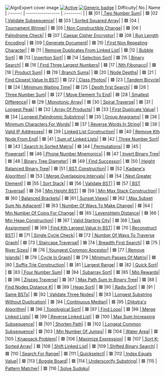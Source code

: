 ![AlgoExpert cover image](https://github.com/das-jishu/algoexpert-data-structures-algorithms/blob/master/Images/algo-expert-cover.png?raw=true)
[![Active](http://img.shields.io/badge/Status-Active-green.svg)](https://github.com/kunal5042/AlgoExpert)
[![Generic badge](https://img.shields.io/badge/lang-python-yellow.svg)](https://www.python.org/)
| Difficulty| No.| Name 
| :------: | ----------------- | :--------: | 
| 🟩 |01 |[ Two Number Sum](https://github.com/kunal5042/AlgoExpert/blob/main/01%20AlgoExpert%20Easy/01%20Two%20Number%20Sum.py)|
| 🟩 |02 |[ Validate Subsequence](https://github.com/kunal5042/AlgoExpert/blob/main/01%20AlgoExpert%20Easy/02%20Validate%20Subsequence.py)|
| 🟩 |03 |[ Sorted Squared Array](https://github.com/kunal5042/AlgoExpert/blob/main/01%20AlgoExpert%20Easy/03%20Sorted%20Squared%20Array.py)|
| 🟩 |04 |[ Tournament Winner](https://github.com/kunal5042/AlgoExpert/blob/main/01%20AlgoExpert%20Easy/04%20Tournament%20Winner.py)|
| 🟩 |05 |[ Non Constructible Change](https://github.com/kunal5042/AlgoExpert/blob/main/01%20AlgoExpert%20Easy/05%20Non%20Constructible%20Change.py)|
| 🟩 |06 |[ Palindrome Check](https://github.com/kunal5042/AlgoExpert/blob/main/01%20AlgoExpert%20Easy/06%20Palindrome%20Check.py)|
| 🟩 |07 |[ Caesar Cipher Encryptor](https://github.com/kunal5042/AlgoExpert/blob/main/01%20AlgoExpert%20Easy/07%20Caesar%20Cipher%20Encryptor.py)|
| 🟩 |08 |[ Run Length Encoding](https://github.com/kunal5042/AlgoExpert/blob/main/01%20AlgoExpert%20Easy/08%20Run%20Length%20Encoding.py)|
| 🟩 |09 |[ Generate Document](https://github.com/kunal5042/AlgoExpert/blob/main/01%20AlgoExpert%20Easy/09%20Generate%20Document.py)|
| 🟩 |10 |[ First Non Repeating Character](https://github.com/kunal5042/AlgoExpert/blob/main/01%20AlgoExpert%20Easy/10%20First%20Non%20Repeating%20Character.py)|
| 🟩 |11 |[ Remove Duplicates From Linked List](https://github.com/kunal5042/AlgoExpert/blob/main/01%20AlgoExpert%20Easy/11%20Remove%20Duplicates%20From%20Linked%20List.py)|
| 🟩 |12 |[ Bubble Sort](https://github.com/kunal5042/AlgoExpert/blob/main/01%20AlgoExpert%20Easy/12%20Bubble%20Sort.py)|
| 🟩 |13 |[ Insertion Sort](https://github.com/kunal5042/AlgoExpert/blob/main/01%20AlgoExpert%20Easy/13%20Insertion%20Sort.py)|
| 🟩 |14 |[ Selection Sort](https://github.com/kunal5042/AlgoExpert/blob/main/01%20AlgoExpert%20Easy/14%20Selection%20Sort.py)|
| 🟩 |15 |[ Binary Search](https://github.com/kunal5042/AlgoExpert/blob/main/01%20AlgoExpert%20Easy/15%20Binary%20Search.py)|
| 🟩 |16 |[ Find Three Largest Numbers](https://github.com/kunal5042/AlgoExpert/blob/main/01%20AlgoExpert%20Easy/16%20Find%20Three%20Largest%20Numbers.py)|
| 🟩 |17 |[ Nth Fibonacci](https://github.com/kunal5042/AlgoExpert/blob/main/01%20AlgoExpert%20Easy/17%20Nth%20Fibonacci.py)|
| 🟩 |18 |[ Product Sum](https://github.com/kunal5042/AlgoExpert/blob/main/01%20AlgoExpert%20Easy/18%20Product%20Sum.py)|
| 🟩 |19 |[ Branch Sums](https://github.com/kunal5042/AlgoExpert/blob/main/01%20AlgoExpert%20Easy/19%20Branch%20Sums.py)|
| 🟩 |20 |[ Node Depths](https://github.com/kunal5042/AlgoExpert/blob/main/01%20AlgoExpert%20Easy/20%20Node%20Depths.py)|
| 🟩 |21 |[ Find Closest Value In BST](https://github.com/kunal5042/AlgoExpert/blob/main/01%20AlgoExpert%20Easy/21%20Find%20Closest%20Value%20In%20BST.py)|
| 🟩 |22 |[ Class Photos](https://github.com/kunal5042/AlgoExpert/blob/main/01%20AlgoExpert%20Easy/22%20Class%20Photos.py)|
| 🟩 |23 |[ Tandem Bicycle](https://github.com/kunal5042/AlgoExpert/blob/main/01%20AlgoExpert%20Easy/23%20Tandem%20Bicycle.py)|
| 🟩 |24 |[ Minimum Waiting Time](https://github.com/kunal5042/AlgoExpert/blob/main/01%20AlgoExpert%20Easy/24%20Minimum%20Waiting%20Time.py)|
| 🟩 |25 |[ Depth first Search](https://github.com/kunal5042/AlgoExpert/blob/main/01%20AlgoExpert%20Easy/25%20Depth%20first%20Search.py)|
| 🟦 |26 |[ Three Number Sum](https://github.com/kunal5042/AlgoExpert/blob/main/02%20AlgoExpert%20Medium/01%20Three%20Number%20Sum.py)|
| 🟦 |27 |[ Move Element To End](https://github.com/kunal5042/AlgoExpert/blob/main/02%20AlgoExpert%20Medium/02%20Move%20Element%20To%20End.py)|
| 🟦 |28 |[ Smallest Difference](https://github.com/kunal5042/AlgoExpert/blob/main/02%20AlgoExpert%20Medium/03%20Smallest%20Difference.py)|
| 🟦 |29 |[ Monotonic Array](https://github.com/kunal5042/AlgoExpert/blob/main/02%20AlgoExpert%20Medium/04%20Monotonic%20Array.py)|
| 🟦 |30 |[ Spiral Traverse](https://github.com/kunal5042/AlgoExpert/blob/main/02%20AlgoExpert%20Medium/05%20Spiral%20Traverse.py)|
| 🟦 |31 |[ Longest Peak](https://github.com/kunal5042/AlgoExpert/blob/main/02%20AlgoExpert%20Medium/06%20Longest%20Peak.py)|
| 🟦 |32 |[ Array Of Products](https://github.com/kunal5042/AlgoExpert/blob/main/02%20AlgoExpert%20Medium/07%20Array%20Of%20Products.py)|
| 🟦 |33 |[ First Duplicate Value](https://github.com/kunal5042/AlgoExpert/blob/main/02%20AlgoExpert%20Medium/08%20First%20Duplicate%20Value.py)|
| 🟦 |34 |[ Longest Palindromic Substring](https://github.com/kunal5042/AlgoExpert/blob/main/02%20AlgoExpert%20Medium/09%20Longest%20Palindromic%20Substring.py)|
| 🟦 |35 |[ Group Anagrams](https://github.com/kunal5042/AlgoExpert/blob/main/02%20AlgoExpert%20Medium/10%20Group%20Anagrams.py)|
| 🟦 |36 |[ Minimum Characters For Words](https://github.com/kunal5042/AlgoExpert/blob/main/02%20AlgoExpert%20Medium/11%20Minimum%20Characters%20For%20Words.py)|
| 🟦 |37 |[ Reverse Words In String](https://github.com/kunal5042/AlgoExpert/blob/main/02%20AlgoExpert%20Medium/12%20Reverse%20Words%20In%20String.py)|
| 🟦 |38 |[ Valid IP Addresses](https://github.com/kunal5042/AlgoExpert/blob/main/02%20AlgoExpert%20Medium/13%20Valid%20IP%20Addresses.py)|
| 🟦 |39 |[ Linked List Construction](https://github.com/kunal5042/AlgoExpert/blob/main/02%20AlgoExpert%20Medium/14%20Linked%20List%20Construction.py)|
| 🟦 |40 |[ Remove Kth Node From End](https://github.com/kunal5042/AlgoExpert/blob/main/02%20AlgoExpert%20Medium/15%20Remove%20Kth%20Node%20From%20End.py)|
| 🟦 |41 |[ Sum of Linked Lists](https://github.com/kunal5042/AlgoExpert/blob/main/02%20AlgoExpert%20Medium/16%20Sum%20of%20Linked%20Lists.py)|
| 🟦 |42 |[ Three Number Sort](https://github.com/kunal5042/AlgoExpert/blob/main/02%20AlgoExpert%20Medium/17%20Three%20Number%20Sort.py)|
| 🟦 |43 |[ Search In Sorted Matrix](https://github.com/kunal5042/AlgoExpert/blob/main/02%20AlgoExpert%20Medium/18%20Search%20In%20Sorted%20Matrix.py)|
| 🟦 |44 |[ Permutations](https://github.com/kunal5042/AlgoExpert/blob/main/02%20AlgoExpert%20Medium/19%20Permutations.py)|
| 🟦 |45 |[ Powerset](https://github.com/kunal5042/AlgoExpert/blob/main/02%20AlgoExpert%20Medium/20%20Powerset.py)|
| 🟦 |46 |[ Phone Number Mnemonics](https://github.com/kunal5042/AlgoExpert/blob/main/02%20AlgoExpert%20Medium/21%20Phone%20Number%20Mnemonics.py)|
| 🟦 |47 |[ Invert Binary Tree](https://github.com/kunal5042/AlgoExpert/blob/main/02%20AlgoExpert%20Medium/22%20Invert%20Binary%20Tree.py)|
| 🟦 |48 |[ Binary Tree Diameter](https://github.com/kunal5042/AlgoExpert/blob/main/02%20AlgoExpert%20Medium/23%20Binary%20Tree%20Diameter.py)|
| 🟦 |49 |[ Find Successor](https://github.com/kunal5042/AlgoExpert/blob/main/02%20AlgoExpert%20Medium/24%20Find%20Successor.py)|
| 🟦 |50 |[ Height Balanced Binary Tree](https://github.com/kunal5042/AlgoExpert/blob/main/02%20AlgoExpert%20Medium/25%20Height%20Balanced%20Binary%20Tree.py)|
| 🟦 |51 |[ BST Construction](https://github.com/kunal5042/AlgoExpert/blob/main/02%20AlgoExpert%20Medium/26%20BST%20Construction.py)|
| 🟦 |52 |[ Kadane's Algorithm](https://github.com/kunal5042/AlgoExpert/blob/main/02%20AlgoExpert%20Medium/27%20Kadane's%20Algorithm.py)|
| 🟦 |53 |[ Merge Overlapping Intervals](https://github.com/kunal5042/AlgoExpert/blob/main/02%20AlgoExpert%20Medium/28%20Merge%20Overlapping%20Intervals.py)|
| 🟦 |54 |[ Next Greater Element](https://github.com/kunal5042/AlgoExpert/blob/main/02%20AlgoExpert%20Medium/29%20Next%20Greater%20Element.py)|
| 🟦 |55 |[ Sort Stack](https://github.com/kunal5042/AlgoExpert/blob/main/02%20AlgoExpert%20Medium/30%20Sort%20Stack.py)|
| 🟦 |56 |[ Validate BST](https://github.com/kunal5042/AlgoExpert/blob/main/02%20AlgoExpert%20Medium/31%20Validate%20BST.py)|
| 🟦 |57 |[ BST Traversal](https://github.com/kunal5042/AlgoExpert/blob/main/02%20AlgoExpert%20Medium/32%20BST%20Traversal.py)|
| 🟦 |58 |[ Min Height BST](https://github.com/kunal5042/AlgoExpert/blob/main/02%20AlgoExpert%20Medium/33%20Min%20Height%20BST.py)|
| 🟦 |59 |[ Min Max Stack Construction](https://github.com/kunal5042/AlgoExpert/blob/main/02%20AlgoExpert%20Medium/34%20Min%20Max%20Stack%20Construction.py)|
| 🟦 |60 |[ Balanced Brackets](https://github.com/kunal5042/AlgoExpert/blob/main/02%20AlgoExpert%20Medium/35%20Balanced%20Brackets.py)|
| 🟦 |61 |[ Sunset Views](https://github.com/kunal5042/AlgoExpert/blob/main/02%20AlgoExpert%20Medium/36%20Sunset%20Views.py)|
| 🟦 |62 |[ Max Subset Sum No Adjacent](https://github.com/kunal5042/AlgoExpert/blob/main/02%20AlgoExpert%20Medium/37%20Max%20Subset%20Sum%20No%20Adjacent.py)|
| 🟦 |63 |[ Number Of Ways To Make Change](https://github.com/kunal5042/AlgoExpert/blob/main/02%20AlgoExpert%20Medium/38%20Number%20Of%20Ways%20To%20Make%20Change.py)|
| 🟦 |64 |[ Min Number Of Coins For Change](https://github.com/kunal5042/AlgoExpert/blob/main/02%20AlgoExpert%20Medium/39%20Min%20Number%20Of%20Coins%20For%20Change.py)|
| 🟦 |65 |[ Levenshtein Distance](https://github.com/kunal5042/AlgoExpert/blob/main/02%20AlgoExpert%20Medium/40%20Levenshtein%20Distance.py)|
| 🟦 |66 |[ Min Heap Construction](https://github.com/kunal5042/AlgoExpert/blob/main/02%20AlgoExpert%20Medium/41%20Min%20Heap%20Construction.py)|
| 🟦 |67 |[ Valid Starting City](https://github.com/kunal5042/AlgoExpert/blob/main/02%20AlgoExpert%20Medium/42%20Valid%20Starting%20City.py)|
| 🟦 |68 |[ Task Assignment](https://github.com/kunal5042/AlgoExpert/blob/main/02%20AlgoExpert%20Medium/43%20Task%20Assignment.py)|
| 🟦 |69 |[ Find Kth Largest Value In BST](https://github.com/kunal5042/AlgoExpert/blob/main/02%20AlgoExpert%20Medium/44%20Find%20Kth%20Largest%20Value%20In%20BST.py)|
| 🟦 |70 |[ Reconstruct BST](https://github.com/kunal5042/AlgoExpert/blob/main/02%20AlgoExpert%20Medium/45%20Reconstruct%20BST.py)|
| 🟦 |71 |[ Single Cycle Check](https://github.com/kunal5042/AlgoExpert/blob/main/02%20AlgoExpert%20Medium/46%20Single%20Cycle%20Check.py)|
| 🟦 |72 |[ Number Of Ways To Traverse Graph](https://github.com/kunal5042/AlgoExpert/blob/main/02%20AlgoExpert%20Medium/47%20Number%20Of%20Ways%20To%20Traverse%20Graph.py)|
| 🟦 |73 |[ Staircase Traversal](https://github.com/kunal5042/AlgoExpert/blob/main/02%20AlgoExpert%20Medium/48%20Staircase%20Traversal.py)|
| 🟦 |74 |[ Breadth First Search](https://github.com/kunal5042/AlgoExpert/blob/main/02%20AlgoExpert%20Medium/49%20Breadth%20First%20Search.py)|
| 🟦 |75 |[ River Sizes](https://github.com/kunal5042/AlgoExpert/blob/main/02%20AlgoExpert%20Medium/50%20River%20Sizes.py)|
| 🟦 |76 |[ Youngest Common Ancestor](https://github.com/kunal5042/AlgoExpert/blob/main/02%20AlgoExpert%20Medium/51%20Youngest%20Common%20Ancestor.py)|
| 🟦 |77 |[ Remove Islands](https://github.com/kunal5042/AlgoExpert/blob/main/02%20AlgoExpert%20Medium/52%20Remove%20Islands.py)|
| 🟦 |78 |[ Cycle In Graph](https://github.com/kunal5042/AlgoExpert/blob/main/02%20AlgoExpert%20Medium/53%20Cycle%20In%20Graph.py)|
| 🟦 |79 |[ Minimum Passes Of Matrix](https://github.com/kunal5042/AlgoExpert/blob/main/02%20AlgoExpert%20Medium/54%20Minimum%20Passes%20Of%20Matrix.py)|
| 🟦 |80 |[ Suffix Trie Construction](https://github.com/kunal5042/AlgoExpert/blob/main/02%20AlgoExpert%20Medium/55%20Suffix%20Trie%20Construction.py)|
| 🟥 |81 |[ Largest Range](https://github.com/kunal5042/AlgoExpert/blob/main/03%20AlgoExpert%20Hard/01%20Largest%20Range.py)|
| 🟥 |82 |[ Quick Sort](https://github.com/kunal5042/AlgoExpert/blob/main/03%20AlgoExpert%20Hard/02%20Quick%20Sort.py)|
| 🟥 |83 |[ Four Number Sum](https://github.com/kunal5042/AlgoExpert/blob/main/03%20AlgoExpert%20Hard/03%20Four%20Number%20Sum.py)|
| 🟥 |84 |[ Subarray Sort](https://github.com/kunal5042/AlgoExpert/blob/main/03%20AlgoExpert%20Hard/04%20Subarray%20Sort.py)|
| 🟥 |85 |[ Min Rewards](https://github.com/kunal5042/AlgoExpert/blob/main/03%20AlgoExpert%20Hard/05%20Min%20Rewards.py)|
| 🟥 |86 |[ Zigzag Traverse](https://github.com/kunal5042/AlgoExpert/blob/main/03%20AlgoExpert%20Hard/06%20Zigzag%20Traverse.py)|
| 🟥 |87 |[ Max Path Sum In Binary Tree](https://github.com/kunal5042/AlgoExpert/blob/main/03%20AlgoExpert%20Hard/07%20Max%20Path%20Sum%20In%20Binary%20Tree.py)|
| 🟥 |88 |[ Find Nodes Distance K](https://github.com/kunal5042/AlgoExpert/blob/main/03%20AlgoExpert%20Hard/08%20Find%20Nodes%20Distance%20K.py)|
| 🟥 |89 |[ Heap Sort](https://github.com/kunal5042/AlgoExpert/blob/main/03%20AlgoExpert%20Hard/09%20Heap%20Sort.py)|
| 🟥 |90 |[ Radix Sort](https://github.com/kunal5042/AlgoExpert/blob/main/03%20AlgoExpert%20Hard/10%20Radix%20Sort.py)|
| 🟥 |91 |[ Same BSTs](https://github.com/kunal5042/AlgoExpert/blob/main/03%20AlgoExpert%20Hard/11%20Same%20BSTs.py)|
| 🟥 |92 |[ Validate Three Nodes](https://github.com/kunal5042/AlgoExpert/blob/main/03%20AlgoExpert%20Hard/12%20Validate%20Three%20Nodes.py)|
| 🟥 |93 |[ Longest Substring Without Duplication](https://github.com/kunal5042/AlgoExpert/blob/main/03%20AlgoExpert%20Hard/13%20Longest%20Substring%20Without%20Duplication.py)|
| 🟥 |94 |[ Continuous Median](https://github.com/kunal5042/AlgoExpert/blob/main/03%20AlgoExpert%20Hard/14%20Continuous%20Median.py)|
| 🟥 |95 |[ Dijkstra's Algorithm](https://github.com/kunal5042/AlgoExpert/blob/main/03%20AlgoExpert%20Hard/15%20Dijkstra's%20Algorithm.py)|
| 🟥 |96 |[ Topological Sort](https://github.com/kunal5042/AlgoExpert/blob/main/03%20AlgoExpert%20Hard/16%20Topological%20Sort.py)|
| 🟥 |97 |[ Find Loop](https://github.com/kunal5042/AlgoExpert/blob/main/03%20AlgoExpert%20Hard/17%20Find%20Loop.py)|
| 🟥 |98 |[ Merge Linked Lists](https://github.com/kunal5042/AlgoExpert/blob/main/03%20AlgoExpert%20Hard/18%20Merge%20Linked%20Lists.py)|
| 🟥 |99 |[ Reverse Linked List](https://github.com/kunal5042/AlgoExpert/blob/main/03%20AlgoExpert%20Hard/19%20Reverse%20Linked%20List.py)|
| 🟥 |100 |[ Max Sum Increasing Subsequence](https://github.com/kunal5042/AlgoExpert/blob/main/03%20AlgoExpert%20Hard/20%20Max%20Sum%20Increasing%20Subsequence.py)|
| 🟥 |101 |[ Shorten Path](https://github.com/kunal5042/AlgoExpert/blob/main/03%20AlgoExpert%20Hard/21%20Shorten%20Path.py)|
| 🟥 |102 |[ Longest Common Subsequence](https://github.com/kunal5042/AlgoExpert/blob/main/03%20AlgoExpert%20Hard/22%20Longest%20Common%20Subsequence.py)|
| 🟥 |103 |[ Min Number Of Jumps](https://github.com/kunal5042/AlgoExpert/blob/main/03%20AlgoExpert%20Hard/23%20Min%20Number%20Of%20Jumps.py)|
| 🟥 |104 |[ Water Area](https://github.com/kunal5042/AlgoExpert/blob/main/03%20AlgoExpert%20Hard/24%20Water%20Area.py)|
| 🟥 |105 |[ Knapsack Problem](https://github.com/kunal5042/AlgoExpert/blob/main/03%20AlgoExpert%20Hard/25%20Knapsack%20Problem.py)|
| 🟥 |106 |[ Maximize Expression](https://github.com/kunal5042/AlgoExpert/blob/main/03%20AlgoExpert%20Hard/26%20Maximize%20Expression.py)|
| 🟥 |107 |[ Sort K-Sorted Array](https://github.com/kunal5042/AlgoExpert/blob/main/03%20AlgoExpert%20Hard/27%20Sort%20K-Sorted%20Array.py)|
| 🟥 |108 |[ Shift Linked List](https://github.com/kunal5042/AlgoExpert/blob/main/03%20AlgoExpert%20Hard/28%20Shift%20Linked%20List.py)|
| 🟥 |109 |[ Shifted Binary Search](https://github.com/kunal5042/AlgoExpert/blob/main/03%20AlgoExpert%20Hard/29%20Shifted%20Binary%20Search.py)|
| 🟥 |110 |[ Search For Range](https://github.com/kunal5042/AlgoExpert/blob/main/03%20AlgoExpert%20Hard/30%20Search%20For%20Range.py)|
| 🟥 |111 |[ Quickselect](https://github.com/kunal5042/AlgoExpert/blob/main/03%20AlgoExpert%20Hard/31%20Quickselect.py)|
| 🟥 |112 |[ Index Equals Value](https://github.com/kunal5042/AlgoExpert/blob/main/03%20AlgoExpert%20Hard/32%20Index%20Equals%20Value.py)|
| 🟥 |113 |[ Boggle Board](https://github.com/kunal5042/AlgoExpert/blob/main/03%20AlgoExpert%20Hard/33%20Boggle%20Board.py)|
| 🟥 |114 |[ Underscorify Substring](https://github.com/kunal5042/AlgoExpert/blob/main/03%20AlgoExpert%20Hard/34%20Underscorify%20Substring.py)|
| 🟥 |115 |[ Pattern Matcher](https://github.com/kunal5042/AlgoExpert/blob/main/03%20AlgoExpert%20Hard/35%20Pattern%20Matcher.py)|
| 🟥 |116 |[ Solve Sudoku](https://github.com/kunal5042/AlgoExpert/blob/main/03%20AlgoExpert%20Hard/36%20Solve%20Sudoku.py)|
 

